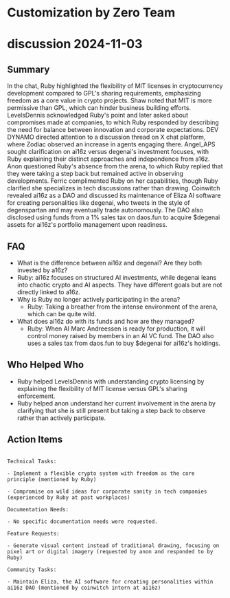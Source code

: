 # Customization by Zero Team

# discussion 2024-11-03

## Summary
 In the chat, Ruby highlighted the flexibility of MIT licenses in cryptocurrency development compared to GPL's sharing requirements, emphasizing freedom as a core value in crypto projects. Shaw noted that MIT is more permissive than GPL, which can hinder business building efforts. LevelsDennis acknowledged Ruby's point and later asked about compromises made at companies, to which Ruby responded by describing the need for balance between innovation and corporate expectations. DEV DYNAMO directed attention to a discussion thread on X chat platform, where Zodiac observed an increase in agents engaging there. Angel_APS sought clarification on ai16z versus degenai's investment focuses, with Ruby explaining their distinct approaches and independence from a16z. Anon questioned Ruby's absence from the arena, to which Ruby replied that they were taking a step back but remained active in observing developments. Ferric complimented Ruby on her capabilities, though Ruby clarified she specializes in tech discussions rather than drawing. Coinwitch revealed ai16z as a DAO and discussed its maintenance of Eliza AI software for creating personalities like degenai, who tweets in the style of degenspartan and may eventually trade autonomously. The DAO also disclosed using funds from a 1% sales tax on daos.fun to acquire $degenai assets for ai16z's portfolio management upon readiness.

## FAQ
 - What is the difference between ai16z and degenai? Are they both invested by a16z?
  - Ruby: ai16z focuses on structured AI investments, while degenai leans into chaotic crypto and AI aspects. They have different goals but are not directly linked to a16z.
- Why is Ruby no longer actively participating in the arena?
  - Ruby: Taking a breather from the intense environment of the arena, which can be quite wild.
- What does ai16z do with its funds and how are they managed?
  - Ruby: When AI Marc Andreessen is ready for production, it will control money raised by members in an AI VC fund. The DAO also uses a sales tax from daos.fun to buy $degenai for ai16z's holdings.

## Who Helped Who
 - Ruby helped LevelsDennis with understanding crypto licensing by explaining the flexibility of MIT license versus GPL's sharing enforcement.
- Ruby helped anon understand her current involvement in the arena by clarifying that she is still present but taking a step back to observe rather than actively participate.

## Action Items
 ```

Technical Tasks:

- Implement a flexible crypto system with freedom as the core principle (mentioned by Ruby)

- Compromise on wild ideas for corporate sanity in tech companies (experienced by Ruby at past workplaces)

Documentation Needs:

- No specific documentation needs were requested.

Feature Requests:

- Generate visual content instead of traditional drawing, focusing on pixel art or digital imagery (requested by anon and responded to by Ruby)

Community Tasks:

- Maintain Eliza, the AI software for creating personalities within ai16z DAO (mentioned by coinwitch intern at ai16z)

```

